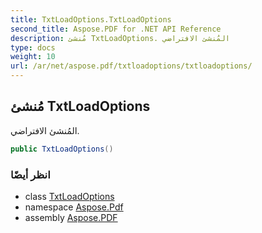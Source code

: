 ```yaml
---
title: TxtLoadOptions.TxtLoadOptions
second_title: Aspose.PDF for .NET API Reference
description: مُنشئ TxtLoadOptions. المُنشئ الافتراضي
type: docs
weight: 10
url: /ar/net/aspose.pdf/txtloadoptions/txtloadoptions/
---
```

## مُنشئ TxtLoadOptions

المُنشئ الافتراضي.

```csharp
public TxtLoadOptions()
```

### انظر أيضًا

* class [TxtLoadOptions](../)
* namespace [Aspose.Pdf](../../../aspose.pdf/)
* assembly [Aspose.PDF](../../../)